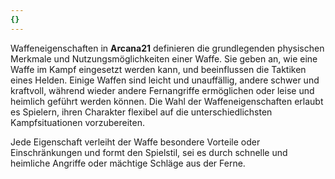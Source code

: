 ```yaml
---
{}
---
```

Waffeneigenschaften in **Arcana21** definieren die grundlegenden physischen Merkmale und Nutzungsmöglichkeiten einer Waffe. Sie geben an, wie eine Waffe im Kampf eingesetzt werden kann, und beeinflussen die Taktiken eines Helden. Einige Waffen sind leicht und unauffällig, andere schwer und kraftvoll, während wieder andere Fernangriffe ermöglichen oder leise und heimlich geführt werden können. Die Wahl der Waffeneigenschaften erlaubt es Spielern, ihren Charakter flexibel auf die unterschiedlichsten Kampfsituationen vorzubereiten.  
  
Jede Eigenschaft verleiht der Waffe besondere Vorteile oder Einschränkungen und formt den Spielstil, sei es durch schnelle und heimliche Angriffe oder mächtige Schläge aus der Ferne.